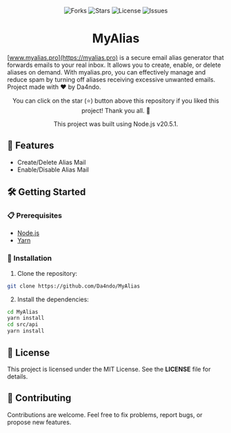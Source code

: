 <p align="center">
  <img src="https://img.shields.io/github/forks/Da4ndo/myalias?label=Forks&color=lime&logo=githubactions&logoColor=lime" alt="Forks">
  <img src="https://img.shields.io/github/stars/Da4ndo/myalias?label=Stars&color=yellow&logo=reverbnation&logoColor=yellow" alt="Stars">
  <img src="https://img.shields.io/github/license/Da4ndo/myalias?label=License&color=808080&logo=gitbook&logoColor=808080" alt="License">
  <img src="https://img.shields.io/github/issues/Da4ndo/myalias?label=Issues&color=red&logo=ifixit&logoColor=red" alt="Issues">
</p>

<h1 align="center">MyAlias</h1>

<p align="center">

[www.myalias.pro](https://myalias.pro) is a secure email alias generator that forwards emails to your real inbox. It allows you to create, enable, or delete aliases on demand. With myalias.pro, you can effectively manage and reduce spam by turning off aliases receiving excessive unwanted emails. Project made with ❤ by Da4ndo.
</p>
<p align="center">
  You can click on the star (⭐️) button above this repository if you liked this project! Thank you all. 🙏
</p>

<p align="center">
  This project was built using Node.js v20.5.1.
</p>

## 🚀 Features

- Create/Delete Alias Mail
- Enable/Disable Alias Mail

## 🛠️ Getting Started

### 📋 Prerequisites

- [Node.js](https://nodejs.org/en)
- [Yarn](https://classic.yarnpkg.com/en/docs/install#debian-stable)

### 🔧 Installation

1. Clone the repository:

```bash
git clone https://github.com/Da4ndo/MyAlias
```

2. Install the dependencies:

```bash
cd MyAlias
yarn install
cd src/api
yarn install
```

## 📝 License

This project is licensed under the MIT License. See the **LICENSE** file for details.

## 🤝 Contributing

Contributions are welcome. Feel free to fix problems, report bugs, or propose new features.
